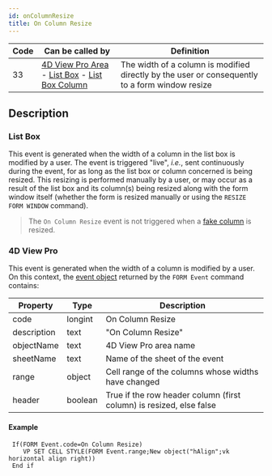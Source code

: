 ```yaml
---
id: onColumnResize
title: On Column Resize
---
```


|Code|Can be called by|Definition|  
|---|---|---|
|33|[4D View Pro Area](FormObjects/viewProArea_overview.md) - [List Box](FormObjects/listbox_overview.md) - [List Box Column](FormObjects/listbox_overview.md#list-box-columns)|The width of a column is modified directly by the user or consequently to a form window resize|


## Description

### List Box

This event is generated when the width of a column in the list box is modified by a user. The event is triggered "live", *i.e.*, sent continuously during the event, for as long as the list box or column concerned is being resized. This resizing is performed manually by a user, or may occur as a result of the list box and its column(s) being resized along with the form window itself (whether the form is resized manually or using the `RESIZE FORM WINDOW` command).

> The `On Column Resize` event is not triggered when a [fake column](FormObjects/propertiesResizingOptions.html#about-the-fake-blank-column) is resized.

### 4D View Pro

This event is generated when the width of a column is modified by a user. On this context, the [event object](overview.md#event-object) returned by the `FORM Event` command contains:

|Property|Type|Description|
|---|---|---|
|code|longint|On Column Resize|
|description|text|"On Column Resize"|
|objectName|text|4D View Pro area name|
|sheetName|text|Name of the sheet of the event|
|range|object|Cell range of the columns whose widths have changed|
|header|boolean|True if the row header column (first column) is resized, else false|

#### Example

```4d
 If(FORM Event.code=On Column Resize)
    VP SET CELL STYLE(FORM Event.range;New object("hAlign";vk horizontal align right))
 End if
```